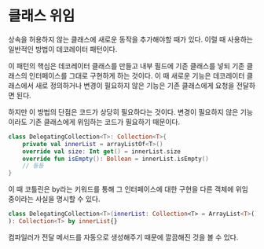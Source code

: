# 클래스 위임

상속을 허용하지 않는 클래스에 새로운 동작을 추가해야할 때가 있다. 이럴 때 사용하는 일반적인 방법이 데코레이터 패턴이다.&#x20;

이 패턴의 핵심은 데코레이터 클래스를 만들고 내부 필드에 기존 클래스를 넣되 기존 클래스의 인터페이스를 그대로 구현하게 하는 것이다. 이 때 새로운 기능은 데코레이터 클래스에서 새로 정의하거나 변경이 필요하지 않은 기능은 기존 클래스에게 요청을 전달하면 된다.&#x20;

하지만 이 방법의 단점은 코드가 상당히 필요하다는 것이다. 변경이 필요하지 않은 기능이라도 기존 클래스에게 위임하는 코드가 필요하기 때문이다.

```kotlin
class DelegatingCollection<T>: Collection<T>{
    private val innerList = arrayListOf<T>()
    override val size: Int get() = innerList.size
    override fun isEmpty(): Bollean = innerList.isEmpty()
    // 등등
}
```

이 때 코틀린은 by라는 키워드를 통해 그 인터페이스에 대한 구현을 다른 객체에 위임 중이라는 사실을 명시할 수 있다.&#x20;

```kotlin
class DelegatingCollection<T>(innerList: Collection<T> = ArrayList<T>()
): Collection<T> by innerList{}
```

컴파일러가 전달 메서드를 자동으로 생성해주기 때문에 깔끔해진 것을 볼 수 있다.&#x20;

